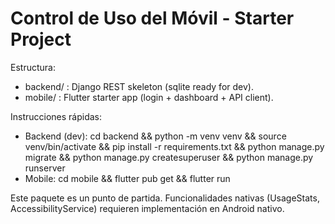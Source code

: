# Control de Uso del Móvil - Starter Project

Estructura:
- backend/ : Django REST skeleton (sqlite ready for dev).
- mobile/  : Flutter starter app (login + dashboard + API client).

Instrucciones rápidas:
- Backend (dev): cd backend && python -m venv venv && source venv/bin/activate && pip install -r requirements.txt && python manage.py migrate && python manage.py createsuperuser && python manage.py runserver
- Mobile: cd mobile && flutter pub get && flutter run

Este paquete es un punto de partida. Funcionalidades nativas (UsageStats, AccessibilityService) requieren implementación en Android nativo.
